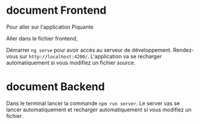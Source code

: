 # document Frontend 

Pour aller sur l'application Piquante

Aller dans le fichier frontend,

Démarrer `ng serve` pour avoir accès au serveur de développement. Rendez-vous sur `http://localhost:4200/`. L'application va se recharger automatiquement si vous modifiez un fichier source.


# document Backend 

Dans le terminal lancer la commande `npm run server`.
Le server vas se lancer automatiquement et recharger automatiquement si vous modifiez un fichier.